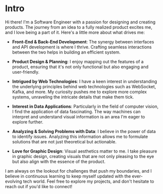 
# Intro

 Hi there! I'm a Software Engineer with a passion for designing and creating products. The journey from an idea to a fully realized product excites me, and I love being a part of it. Here's a little more about what drives me:

- **Front-End & Back-End Development**: The synergy between interfaces and API development is where I thrive. Crafting seamless interactions between the two helps in building an efficient system.

- **Product Design & Planning**: I enjoy mapping out the features of a product, ensuring that it's not only functional but also engaging and user-friendly.

- **Intrigued by Web Technologies**: I have a keen interest in understanding the underlying principles behind web technologies such as WebSocket, Kafka, and more. My curiosity pushes me to explore more complex systems, unraveling the intricate details that make them tick.

- **Interest in Data Applications**: Particularly in the field of computer vision, I find the application of data fascinating. The way machines can interpret and understand visual information is an area I'm eager to explore further.

- **Analyzing & Solving Problems with Data**: I believe in the power of data to identify issues. Analyzing this information allows me to formulate solutions that are not just theoretical but actionable.

- **Love for Graphic Design**: Visual aesthetics matter to me. I take pleasure in graphic design, creating visuals that are not only pleasing to the eye but also align with the essence of the product.

I am always on the lookout for challenges that push my boundaries, and I believe in continuous learning to keep myself updated with the ever-evolving tech world. Feel free to explore my projects, and don't hesitate to reach out if you'd like to connect!



